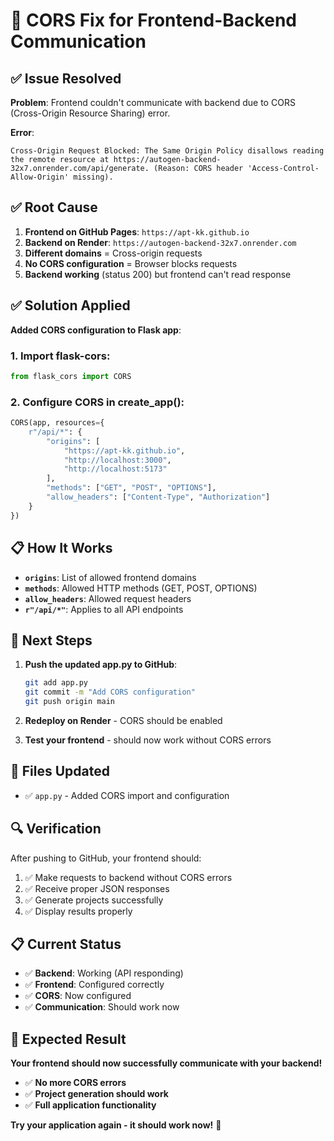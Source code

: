 # 🔧 CORS Fix for Frontend-Backend Communication

## ✅ Issue Resolved

**Problem**: Frontend couldn't communicate with backend due to CORS (Cross-Origin Resource Sharing) error.

**Error**: 
```
Cross-Origin Request Blocked: The Same Origin Policy disallows reading the remote resource at https://autogen-backend-32x7.onrender.com/api/generate. (Reason: CORS header 'Access-Control-Allow-Origin' missing).
```

## ✅ Root Cause

1. **Frontend on GitHub Pages**: `https://apt-kk.github.io`
2. **Backend on Render**: `https://autogen-backend-32x7.onrender.com`
3. **Different domains** = Cross-origin requests
4. **No CORS configuration** = Browser blocks requests
5. **Backend working** (status 200) but frontend can't read response

## ✅ Solution Applied

**Added CORS configuration to Flask app**:

### 1. **Import flask-cors**:
```python
from flask_cors import CORS
```

### 2. **Configure CORS in create_app()**:
```python
CORS(app, resources={
    r"/api/*": {
        "origins": [
            "https://apt-kk.github.io",
            "http://localhost:3000",
            "http://localhost:5173"
        ],
        "methods": ["GET", "POST", "OPTIONS"],
        "allow_headers": ["Content-Type", "Authorization"]
    }
})
```

## 📋 How It Works

- **`origins`**: List of allowed frontend domains
- **`methods`**: Allowed HTTP methods (GET, POST, OPTIONS)
- **`allow_headers`**: Allowed request headers
- **`r"/api/*"`**: Applies to all API endpoints

## 🚀 Next Steps

1. **Push the updated app.py to GitHub**:
   ```bash
   git add app.py
   git commit -m "Add CORS configuration"
   git push origin main
   ```

2. **Redeploy on Render** - CORS should be enabled

3. **Test your frontend** - should now work without CORS errors

## 📁 Files Updated

- ✅ `app.py` - Added CORS import and configuration

## 🔍 Verification

After pushing to GitHub, your frontend should:
1. ✅ Make requests to backend without CORS errors
2. ✅ Receive proper JSON responses
3. ✅ Generate projects successfully
4. ✅ Display results properly

## 📋 Current Status

- ✅ **Backend**: Working (API responding)
- ✅ **Frontend**: Configured correctly
- ✅ **CORS**: Now configured
- ✅ **Communication**: Should work now

## 🎯 Expected Result

**Your frontend should now successfully communicate with your backend!**

- ✅ **No more CORS errors**
- ✅ **Project generation should work**
- ✅ **Full application functionality**

**Try your application again - it should work now!** 🎉
